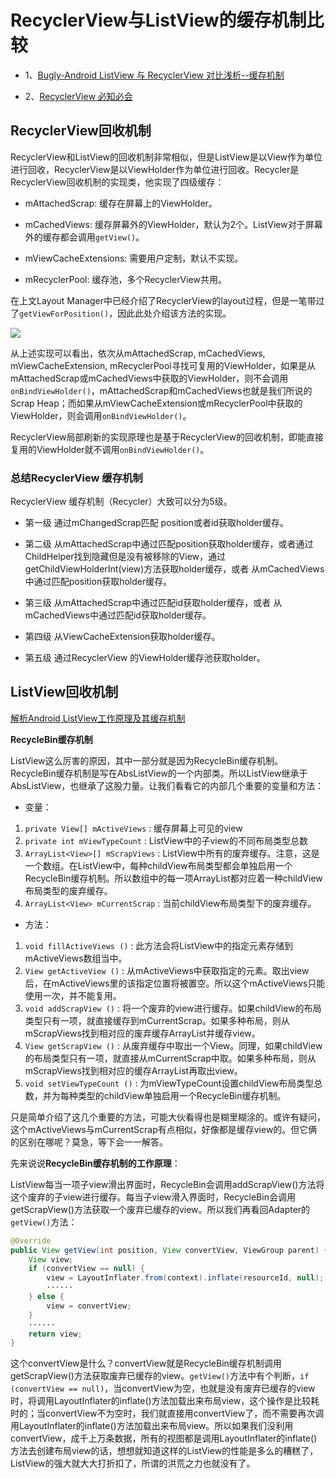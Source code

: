 RecyclerView与ListView的缓存机制比较
===

* 1、[Bugly-Android ListView 与 RecyclerView 对比浅析--缓存机制](https://mp.weixin.qq.com/s?__biz=MzA3NTYzODYzMg==&mid=2653578065&idx=2&sn=25e64a8bb7b5934cf0ce2e49549a80d6&chksm=84b3b156b3c43840061c28869671da915a25cf3be54891f040a3532e1bb17f9d32e244b79e3f&scene=21#wechat_redirect)

* 2、[RecyclerView 必知必会](https://mp.weixin.qq.com/s/CzrKotyupXbYY6EY2HP_dA)

## RecyclerView回收机制

RecyclerView和ListView的回收机制非常相似，但是ListView是以View作为单位进行回收，RecyclerView是以ViewHolder作为单位进行回收。Recycler是RecyclerView回收机制的实现类，他实现了四级缓存：

*   mAttachedScrap: 缓存在屏幕上的ViewHolder。

*   mCachedViews: 缓存屏幕外的ViewHolder，默认为2个。ListView对于屏幕外的缓存都会调用`getView()`。

*   mViewCacheExtensions: 需要用户定制，默认不实现。

*   mRecyclerPool: 缓存池，多个RecyclerView共用。

在上文Layout Manager中已经介绍了RecyclerView的layout过程，但是一笔带过了`getViewForPosition()`，因此此处介绍该方法的实现。

![](http://mmbiz.qpic.cn/mmbiz_png/tnZGrhTk4deAcQicPF0tHqZw2kX1iaHP9bY7lgSD8wkOK4yQ7Y47EXWcib7vaMDHJxUfxJa4euV39q7ibicCfy1Izpw/640?wx_fmt=png&tp=webp&wxfrom=5&wx_lazy=1)

从上述实现可以看出，依次从mAttachedScrap, mCachedViews, mViewCacheExtension, mRecyclerPool寻找可复用的ViewHolder，如果是从mAttachedScrap或mCachedViews中获取的ViewHolder，则不会调用`onBindViewHolder()`，mAttachedScrap和mCachedViews也就是我们所说的Scrap Heap；而如果从mViewCacheExtension或mRecyclerPool中获取的ViewHolder，则会调用`onBindViewHolder()`。

RecyclerView局部刷新的实现原理也是基于RecyclerView的回收机制，即能直接复用的ViewHolder就不调用`onBindViewHolder()`。

### 总结RecyclerView 缓存机制

RecyclerView 缓存机制（Recycler）大致可以分为5级。 
* 第一级 通过mChangedScrap匹配 position或者id获取holder缓存。 

* 第二级 从mAttachedScrap中通过匹配position获取holder缓存，或者通过ChildHelper找到隐藏但是没有被移除的View，通过getChildViewHolderInt(view)方法获取holder缓存，或者 
从mCachedViews中通过匹配position获取holder缓存。 

* 第三级 从mAttachedScrap中通过匹配id获取holder缓存，或者 
从mCachedViews中通过匹配id获取holder缓存。 

* 第四级 从ViewCacheExtension获取holder缓存。 

* 第五级 通过RecyclerView 的ViewHolder缓存池获取holder。

## ListView回收机制

[解析Android ListView工作原理及其缓存机制](http://blog.csdn.net/libmill/article/details/49644743)

**RecycleBin缓存机制**

ListView这么厉害的原因，其中一部分就是因为RecycleBin缓存机制。RecycleBin缓存机制是写在AbsListView的一个内部类。所以ListView继承于AbsListView，也继承了这股力量。让我们看看它的内部几个重要的变量和方法：

* 变量： 
1. `private View[] mActiveViews` : 缓存屏幕上可见的view 
2. `private int mViewTypeCount` : ListView中的子view的不同布局类型总数 
3. `ArrayList<View>[] mScrapViews` : ListView中所有的废弃缓存。注意，这是一个数组。在ListView中，每种childView布局类型都会单独启用一个RecycleBin缓存机制。所以数组中的每一项ArrayList都对应着一种childView布局类型的废弃缓存。 
4. `ArrayList<View> mCurrentScrap` : 当前childView布局类型下的废弃缓存。

* 方法： 
1. `void fillActiveViews ()` : 此方法会将ListView中的指定元素存储到mActiveViews数组当中。 
2. `View getActiveView ()` : 从mActiveViews中获取指定的元素。取出view后，在mActiveViews里的该指定位置将被置空。所以这个mActiveViews只能使用一次，并不能复用。 
3. `void addScrapView ()` : 将一个废弃的view进行缓存。如果childView的布局类型只有一项，就直接缓存到mCurrentScrap。如果多种布局，则从mScrapViews找到相对应的废弃缓存ArrayList并缓存view。 
4. `View getScrapView ()` : 从废弃缓存中取出一个View。同理，如果childView的布局类型只有一项，就直接从mCurrentScrap中取。如果多种布局，则从mScrapViews找到相对应的缓存ArrayList再取出view。 
5. `void setViewTypeCount ()` : 为mViewTypeCount设置childView布局类型总数，并为每种类型的childView单独启用一个RecycleBin缓存机制。

只是简单介绍了这几个重要的方法，可能大伙看得也是糊里糊涂的。或许有疑问，这个mActiveViews与mCurrentScrap有点相似，好像都是缓存view的。但它俩的区别在哪呢？莫急，等下会一一解答。

先来说说**RecycleBin缓存机制的工作原理**： 

ListView每当一项子view滑出界面时，RecycleBin会调用addScrapView()方法将这个废弃的子view进行缓存。每当子view滑入界面时，RecycleBin会调用getScrapView()方法获取一个废弃已缓存的view。所以我们再看回Adapter的`getView()`方法：

```java
@Override  
public View getView(int position, View convertView, ViewGroup parent) {   
    View view;  
    if (convertView == null) {  
        view = LayoutInflater.from(context).inflate(resourceId, null);  
        ······
    } else {  
        view = convertView;  
    }   
    ······
    return view;  
} 
```

这个convertView是什么？convertView就是RecycleBin缓存机制调用getScrapView()方法获取废弃已缓存的view。`getView()`方法中有个判断，`if (convertView == null)`，当convertView为空，也就是没有废弃已缓存的view时，将调用LayoutInflater的inflate()方法加载出来布局view，这个操作是比较耗时的；当convertView不为空时，我们就直接用convertView了，而不需要再次调用LayoutInflater的inflate()方法加载出来布局view。所以如果我们没利用convertView，成千上万条数据，所有的视图都是调用LayoutInflater的inflate()方法去创建布局view的话，想想就知道这样的ListView的性能是多么的糟糕了，ListView的强大就大大打折扣了，所谓的洪荒之力也就没有了。 



